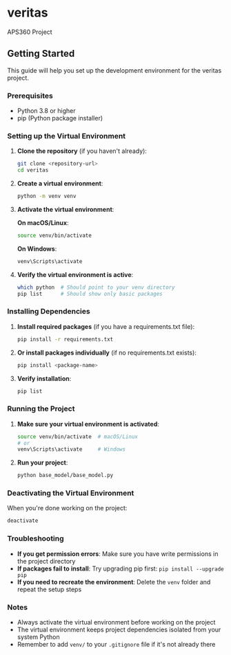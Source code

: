 # veritas
APS360 Project

## Getting Started

This guide will help you set up the development environment for the veritas project.

### Prerequisites

- Python 3.8 or higher
- pip (Python package installer)

### Setting up the Virtual Environment

1. **Clone the repository** (if you haven't already):
   ```bash
   git clone <repository-url>
   cd veritas
   ```

2. **Create a virtual environment**:
   ```bash
   python -m venv venv
   ```

3. **Activate the virtual environment**:

   **On macOS/Linux**:
   ```bash
   source venv/bin/activate
   ```

   **On Windows**:
   ```bash
   venv\Scripts\activate
   ```

4. **Verify the virtual environment is active**:
   ```bash
   which python  # Should point to your venv directory
   pip list      # Should show only basic packages
   ```

### Installing Dependencies

1. **Install required packages** (if you have a requirements.txt file):
   ```bash
   pip install -r requirements.txt
   ```

2. **Or install packages individually** (if no requirements.txt exists):
   ```bash
   pip install <package-name>
   ```

3. **Verify installation**:
   ```bash
   pip list
   ```

### Running the Project

1. **Make sure your virtual environment is activated**:
   ```bash
   source venv/bin/activate  # macOS/Linux
   # or
   venv\Scripts\activate     # Windows
   ```

2. **Run your project**:
   ```bash
   python base_model/base_model.py
   ```

### Deactivating the Virtual Environment

When you're done working on the project:
```bash
deactivate
```

### Troubleshooting

- **If you get permission errors**: Make sure you have write permissions in the project directory
- **If packages fail to install**: Try upgrading pip first: `pip install --upgrade pip`
- **If you need to recreate the environment**: Delete the `venv` folder and repeat the setup steps

### Notes

- Always activate the virtual environment before working on the project
- The virtual environment keeps project dependencies isolated from your system Python
- Remember to add `venv/` to your `.gitignore` file if it's not already there

